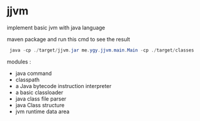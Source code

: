 # jjvm
implement basic jvm with java language

maven package and run this cmd to see the result
```java
 java -cp ./target/jjvm.jar me.ygy.jjvm.main.Main -cp ./target/classes -verboseInstFlag false me.ygy.jjvm.App go foo bar
```
   

modules :
- java command
- classpath
- a Java bytecode instruction interpreter
- a basic classloader
- java class file parser
- java Class structure
- jvm runtime data area
